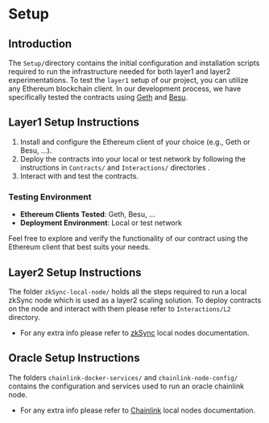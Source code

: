 # Setup 

## Introduction

The `Setup/`directory  contains the initial configuration and installation scripts required to run the infrastructure needed for both layer1 and layer2 experimentations. 
To test the `layer1` setup of our project, you can utilize any Ethereum blockchain client. In our development process, we have specifically tested the contracts using  [Geth](https://geth.ethereum.org/) and  [Besu](https://besu.hyperledger.org/).

##  Layer1 Setup Instructions

1.  Install and configure the Ethereum client of your choice (e.g., Geth or Besu, ...).
2.  Deploy the contracts into your local or test network by following the instructions in `Contracts/` and `Interactions/` directories .
3.  Interact with and test the contracts.

### Testing Environment

-   **Ethereum Clients Tested**: Geth, Besu, ...
-   **Deployment Environment**: Local or test network

Feel free to explore and verify the functionality of our contract using the Ethereum client that best suits your needs.

## Layer2 Setup Instructions

The folder   `zkSync-local-node/`  holds all the steps required to run a local zkSync node which is used as a layer2 scaling solution. To deploy contracts on the node and interact with them please refer to `Interactions/L2` directory.
- For any extra info please refer to  [zkSync](https://docs.zksync.io/infra/running-node.html) local nodes documentation. 

##  Oracle Setup Instructions
The folders   `chainlink-docker-services/` and `chainlink-node-config/` contains the configuration and services used to run an oracle chainlink node.
- For any extra info please refer to  [Chainlink](https://docs.chain.link/chainlink-nodes) local nodes documentation. 
